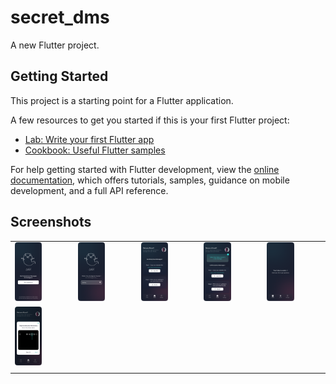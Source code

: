 # secret_dms

A new Flutter project.

## Getting Started

This project is a starting point for a Flutter application.

A few resources to get you started if this is your first Flutter project:

- [Lab: Write your first Flutter app](https://docs.flutter.dev/get-started/codelab)
- [Cookbook: Useful Flutter samples](https://docs.flutter.dev/cookbook)

For help getting started with Flutter development, view the
[online documentation](https://docs.flutter.dev/), which offers tutorials,
samples, guidance on mobile development, and a full API reference.

## Screenshots


|   |   |   |   |   |
|---|---|---|---|---|
| <img src='./public/images/1.png' style="width:50%"></img>  | <img src='./public/images/2.png' style="width:50%"></img>   |  <img src='./public/images/3a.png' style="width:50%"></img>  | <img src='./public/images/3b.png' style="width:50%"></img>   | <img src='./public/images/4.png' style="width:50%"></img>   |
|  <img src='./public/images/5.png' style="width:50%"></img>  |   |   |   |   |
|   |   |   |   |   |